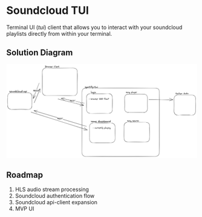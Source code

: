 # Soundcloud TUI

Terminal UI (_tui_) client that allows you to interact with your soundcloud playlists directly from within your terminal.

## Solution Diagram

![Solution Diagram](./docs/assets/solution-diagram.png)

## Roadmap

1. HLS audio stream processing
2. Soundcloud authentication flow
3. Soundcloud api-client expansion
4. MVP UI
